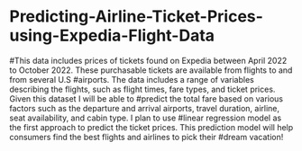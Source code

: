 # Predicting-Airline-Ticket-Prices-using-Expedia-Flight-Data
#This data includes prices of tickets found on Expedia between April 2022 to October 2022. These purchasable tickets are available from flights to and from several U.S #airports. The data includes a range of variables describing the flights, such as flight times, fare types, and ticket prices. Given this dataset I will be able to #predict the total fare based on various factors such as the departure and arrival airports, travel duration, airline, seat availability, and cabin type. I plan to use #linear regression model as the first approach to predict the ticket prices. This prediction model will help consumers find the best flights and airlines to pick their #dream vacation! 
